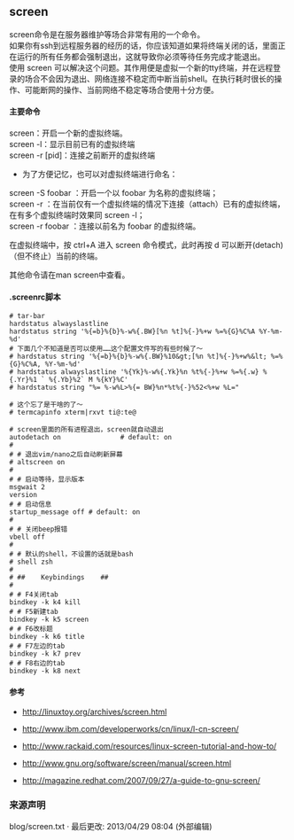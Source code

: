 ---
---

## screen

screen命令是在服务器维护等场合非常有用的一个命令。  
如果你有ssh到远程服务器的经历的话，你应该知道如果将终端关闭的话，里面正在运行的所有任务都会强制退出，这就导致你必须等待任务完成才能退出。  
使用 screen 可以解决这个问题。其作用便是虚拟一个新的tty终端，并在远程登录的场合不会因为退出、网络连接不稳定而中断当前shell。在执行耗时很长的操作、可能断网的操作、当前网络不稳定等场合使用十分方便。  

#### 主要命令

screen：开启一个新的虚拟终端。  
screen -l：显示目前已有的虚拟终端  
screen -r [pid]：连接之前断开的虚拟终端  

  + 为了方便记忆，也可以对虚拟终端进行命名：

screen -S foobar ：开启一个以 foobar 为名称的虚拟终端；  
screen -r ：在当前仅有一个虚拟终端的情况下连接（attach）已有的虚拟终端，在有多个虚拟终端时效果同 screen -l；  
screen -r foobar ：连接以前名为 foobar 的虚拟终端。 

在虚拟终端中，按 ctrl+A 进入 screen 命令模式，此时再按 d 可以断开(detach)（但不终止）当前的终端。 

其他命令请在man screen中查看。 

#### .screenrc脚本

    
    
    # tar-bar
    hardstatus alwayslastline 
    hardstatus string '%{=b}%{b}%-w%{.BW}[%n %t]%{-}%+w %=%{G}%C%A %Y-%m-%d'
    # 下面几个不知道是否可以使用……这个配置文件写的有些时候了～
    # hardstatus string '%{=b}%{b}%-w%{.BW}%10&gt;[%n %t]%{-}%+w%&lt; %=%{G}%C%A, %Y-%m-%d' 
    # hardstatus alwayslastline '%{Yk}%-w%{.Yk}%n %t%{-}%+w %=%{.w} %{.Yr}%1 ` %{.Yb}%2` M %{kY}%C'
    # hardstatus string "%= %-w%L>%{= BW}%n*%t%{-}%52<%+w %L="
     
    # 这个忘了是干啥的了～
    # termcapinfo xterm|rxvt ti@:te@
     
    # screen里面的所有进程退出，screen就自动退出
    autodetach on               # default: on
    #
    # # 退出vim/nano之后自动刷新屏幕
    # altscreen on
    #
    # # 启动等待，显示版本
    msgwait 2
    version
    # # 启动信息
    startup_message off # default: on
    #
    # # 关闭beep报错
    vbell off
    #
    # # 默认的shell，不设置的话就是bash
    # shell zsh
    #
    # ##    Keybindings    ##
    #
    # # F4关闭tab
    bindkey -k k4 kill
    # # F5新建tab
    bindkey -k k5 screen
    # # F6改标题
    bindkey -k k6 title
    # # F7左边的tab
    bindkey -k k7 prev
    # # F8右边的tab
    bindkey -k k8 next

#### 参考

  + <http://linuxtoy.org/archives/screen.html>

  + <http://www.ibm.com/developerworks/cn/linux/l-cn-screen/>

  + <http://www.rackaid.com/resources/linux-screen-tutorial-and-how-to/>

  + <http://www.gnu.org/software/screen/manual/screen.html>

  + <http://magazine.redhat.com/2007/09/27/a-guide-to-gnu-screen/>

### 来源声明

blog/screen.txt · 最后更改: 2013/04/29 08:04 (外部编辑) 
